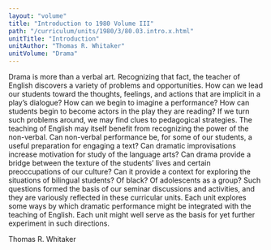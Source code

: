 ```yaml
---
layout: "volume"
title: "Introduction to 1980 Volume III"
path: "/curriculum/units/1980/3/80.03.intro.x.html"
unitTitle: "Introduction"
unitAuthor: "Thomas R. Whitaker"
unitVolume: "Drama"
---
```

<body>
 <p>
  Drama is more than a verbal art. Recognizing that fact, the teacher of English discovers a variety of problems and opportunities. How can we lead our students toward the thoughts, feelings, and actions that are implicit in a play’s dialogue? How can we begin to imagine a performance? How can students begin to become actors in the play they are reading? If we turn such problems around, we may find clues to pedagogical strategies. The teaching of English may itself benefit from recognizing the power of the non-verbal. Can non-verbal performance be, for some of our students, a useful preparation for engaging a text? Can dramatic improvisations increase motivation for study of the language arts? Can drama provide a bridge between the texture of the students’ lives and certain preoccupations of our culture? Can it provide a context for exploring the situations of bilingual students? Of black? Of adolescents as a group? Such questions formed the basis of our seminar discussions and activities, and they are variously reflected in these curricular units. Each unit explores some ways by which dramatic performance might be integrated with the teaching of English. Each unit might well serve as the basis for yet further experiment in such directions.
 </p>
 <p>
  Thomas R. Whitaker
 </p>

</body>